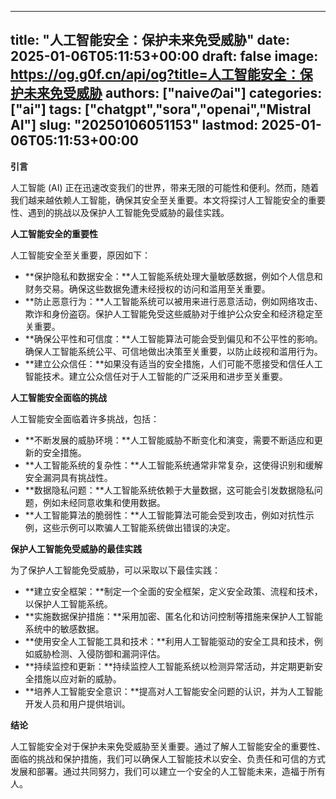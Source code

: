 
---
title: "人工智能安全：保护未来免受威胁"
date: 2025-01-06T05:11:53+00:00
draft: false
image: https://og.g0f.cn/api/og?title=人工智能安全：保护未来免受威胁
authors: ["naiveのai"]
categories: ["ai"]
tags: ["chatgpt","sora","openai","Mistral AI"]
slug: "20250106051153"
lastmod: 2025-01-06T05:11:53+00:00
---
**引言**

人工智能 (AI) 正在迅速改变我们的世界，带来无限的可能性和便利。然而，随着我们越来越依赖人工智能，确保其安全至关重要。本文将探讨人工智能安全的重要性、遇到的挑战以及保护人工智能免受威胁的最佳实践。

**人工智能安全的重要性**

人工智能安全至关重要，原因如下：

- **保护隐私和数据安全：**人工智能系统处理大量敏感数据，例如个人信息和财务交易。确保这些数据免遭未经授权的访问和滥用至关重要。
- **防止恶意行为：**人工智能系统可以被用来进行恶意活动，例如网络攻击、欺诈和身份盗窃。保护人工智能免受这些威胁对于维护公众安全和经济稳定至关重要。
- **确保公平性和可信度：**人工智能算法可能会受到偏见和不公平性的影响。确保人工智能系统公平、可信地做出决策至关重要，以防止歧视和滥用行为。
- **建立公众信任：**如果没有适当的安全措施，人们可能不愿接受和信任人工智能技术。建立公众信任对于人工智能的广泛采用和进步至关重要。

**人工智能安全面临的挑战**

人工智能安全面临着许多挑战，包括：

- **不断发展的威胁环境：**人工智能威胁不断变化和演变，需要不断适应和更新的安全措施。
- **人工智能系统的复杂性：**人工智能系统通常非常复杂，这使得识别和缓解安全漏洞具有挑战性。
- **数据隐私问题：**人工智能系统依赖于大量数据，这可能会引发数据隐私问题，例如未经同意收集和使用数据。
- **人工智能算法的脆弱性：**人工智能算法可能会受到攻击，例如对抗性示例，这些示例可以欺骗人工智能系统做出错误的决定。

**保护人工智能免受威胁的最佳实践**

为了保护人工智能免受威胁，可以采取以下最佳实践：

- **建立安全框架：**制定一个全面的安全框架，定义安全政策、流程和技术，以保护人工智能系统。
- **实施数据保护措施：**采用加密、匿名化和访问控制等措施来保护人工智能系统中的敏感数据。
- **使用安全人工智能工具和技术：**利用人工智能驱动的安全工具和技术，例如威胁检测、入侵防御和漏洞评估。
- **持续监控和更新：**持续监控人工智能系统以检测异常活动，并定期更新安全措施以应对新的威胁。
- **培养人工智能安全意识：**提高对人工智能安全问题的认识，并为人工智能开发人员和用户提供培训。

**结论**

人工智能安全对于保护未来免受威胁至关重要。通过了解人工智能安全的重要性、面临的挑战和保护措施，我们可以确保人工智能技术以安全、负责任和可信的方式发展和部署。通过共同努力，我们可以建立一个安全的人工智能未来，造福于所有人。